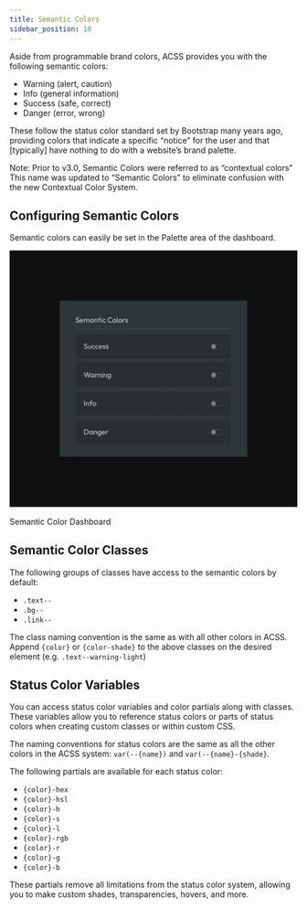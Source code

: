 ```yaml
---
title: Semantic Colors
sidebar_position: 10
---
```


Aside from programmable brand colors, ACSS provides you with the following semantic colors:

- Warning (alert, caution)
- Info (general information)
- Success (safe, correct)
- Danger (error, wrong)

These follow the status color standard set by Bootstrap many years ago, providing colors that indicate a specific “notice” for the user and that \[typically\] have nothing to do with a website’s brand palette.

Note: Prior to v3.0, Semantic Colors were referred to as “contextual colors” This name was updated to “Semantic Colors” to eliminate confusion with the new Contextual Color System.

## Configuring Semantic Colors

Semantic colors can easily be set in the Palette area of the dashboard.

![Semantic Color Dashboard](img/semantic-color-dashboard.webp)

Semantic Color Dashboard

## Semantic Color Classes

The following groups of classes have access to the semantic colors by default:

- `.text--`
- `.bg--`
- `.link--`

The class naming convention is the same as with all other colors in ACSS. Append `{color}` or `{color-shade}` to the above classes on the desired element (e.g. `.text--warning-light`)

## Status Color Variables

You can access status color variables and color partials along with classes. These variables allow you to reference status colors or parts of status colors when creating custom classes or within custom CSS.

The naming conventions for status colors are the same as all the other colors in the ACSS system: `var(--{name})` and `var(--{name}-{shade}`.

The following partials are available for each status color:

- `{color}-hex`
- `{color}-hsl`
- `{color}-h`
- `{color}-s`
- `{color}-l`
- `{color}-rgb`
- `{color}-r`
- `{color}-g`
- `{color}-b`

These partials remove all limitations from the status color system, allowing you to make custom shades, transparencies, hovers, and more.
